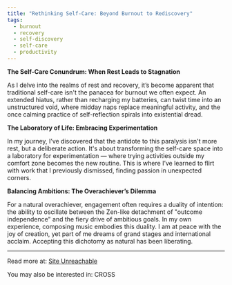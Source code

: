 ```yaml
---
title: "Rethinking Self-Care: Beyond Burnout to Rediscovery"
tags:
  - burnout
  - recovery
  - self-discovery
  - self-care
  - productivity
---
```

**The Self-Care Conundrum: When Rest Leads to Stagnation**

As I delve into the realms of rest and recovery, it’s become apparent that traditional self-care isn't the panacea for burnout we often expect. An extended hiatus, rather than recharging my batteries, can twist time into an unstructured void, where midday naps replace meaningful activity, and the once calming practice of self-reflection spirals into existential dread.

**The Laboratory of Life: Embracing Experimentation**

In my journey, I’ve discovered that the antidote to this paralysis isn't more rest, but a deliberate action. It's about transforming the self-care space into a laboratory for experimentation — where trying activities outside my comfort zone becomes the new routine. This is where I’ve learned to flirt with work that I previously dismissed, finding passion in unexpected corners.

**Balancing Ambitions: The Overachiever’s Dilemma**

For a natural overachiever, engagement often requires a duality of intention: the ability to oscillate between the Zen-like detachment of "outcome independence" and the fiery drive of ambitious goals. In my own experience, composing music embodies this duality. I am at peace with the joy of creation, yet part of me dreams of grand stages and international acclaim. Accepting this dichotomy as natural has been liberating.

----

Read more at: [Site Unreachable](https://www.bustle.com/wellness/overcoming-burnout-self-care?utm_source=substack&utm_medium=email)

You may also be interested in: CROSS